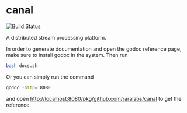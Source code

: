 # canal

[![Build Status](https://github.com/raralabs/canal/actions/workflows/go.yml/badge.svg)](https://github.com/raralabs/canal/actions/workflows/go.yml)

A distributed stream processing platform.

In order to generate documentation and open the godoc reference page, make sure
to install godoc in the system. Then run

```bash
bash docs.sh
```

Or you can simply run the command

```bash
godoc -http=:8080
```

and open <http://localhost:8080/pkg/github.com/raralabs/canal> to get the reference.
